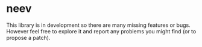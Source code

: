 neev
====

This library is in development so there are many missing features or bugs.
However feel free to explore it and report any problems you might find (or to propose a patch).
